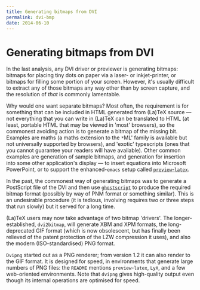 ```yaml
---
title: Generating bitmaps from DVI
permalink: dvi-bmp
date: 2014-06-10
---
```

# Generating bitmaps from DVI




In the last analysis, any DVI driver or previewer is generating
bitmaps: bitmaps for placing tiny dots on paper via a laser- or
inkjet-printer, or bitmaps for filling some portion of your screen.
However, it's usually difficult to extract any of those bitmaps any
way other than by screen capture, and the resolution of _that_ is
commonly lamentable.


Why would one want separate bitmaps?  Most often, the requirement is for
something that can be included in HTML generated from (La)TeX
source&nbsp;&mdash; not everything that you can write in (La)TeX can be
translated to HTML (at least, portable HTML that may be
viewed in 'most' browsers), so the commonest avoiding action is to
generate a bitmap of the missing bit.  Examples are maths (a maths
extension to the `*`ML' family is available but not
universally supported by browsers), and 'exotic' typescripts (ones
that you cannot guarantee your readers will have available).  Other
common examples are generation of 
sample bitmaps, and generation for insertion into some other
application's display&nbsp;&mdash; to insert equations into Microsoft
PowerPoint, or to support the enhanced-`emacs` setup called
[`preview`-`latex`](FAQ-WYGexpts.md).


In the past, the commonest way of generating bitmaps was to generate a
PostScript file of the DVI and then use
[`ghostscript`](https://www.ghostscript.com/) to
produce the required bitmap format (possibly by way of PNM
format or something similar).  This is an undesirable procedure (it is
tedious, involving requires two or three steps that run slowly) but it
served for a long time.


(La)TeX users may now take advantage of two bitmap 'drivers'.  The
longer-established, `dvi2bitmap`, will generate XBM and
XPM formats, the long-deprecated GIF format (which is
now obsolescent, but has finally been relieved of the patent
protection of the LZW compression it uses), and also
the modern (ISO-standardised) PNG format.


`Dvipng` started out as a PNG renderer; from version 1.2 it can also
render to the GIF format. It is designed for speed, in environments that
generate large numbers of PNG files: the `README` mentions
`preview`-`latex`, `LyX`, and a few
web-oriented environments. Note that `dvipng` gives
high-quality output even though its internal operations are optimised
for speed.








